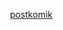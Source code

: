 <p style="text-align: center;">&nbsp;<a href="https://postkomik.blogspot.com/" target="_blank">postkomik</a></p>
